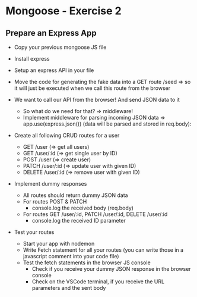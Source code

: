 # Mongoose - Exercise 2

## Prepare an Express App

* Copy your previous mongoose JS file
* Install express
* Setup an express API in your file
* Move the code for generating the fake data into a GET route /seed
    => so it will just be executed when we call this route from the browser

* We want to call our API from the browser! And send JSON data to it
    * So what do we need for that? => middleware!
    * Implement middleware for parsing incoming JSON data 
        => app.use(express.json())
        (data will be parsed and stored in req.body):

* Create all following CRUD routes for a user
    * GET /user (=> get all users)
    * GET /user/:id (=> get single user by ID)
    * POST /user (=> create user)
    * PATCH /user/:id (=> update user with given ID)
    * DELETE /user/:id (=> remove user with given ID)

* Implement dummy responses
    * All routes should return dummy JSON data
    * For routes POST & PATCH
        * console.log the received body (req.body)
    * For routes GET /user/:id, PATCH /user/:id, DELETE /user/:id
        * console.log the received ID parameter

* Test your routes
    * Start your app with nodemon
    * Write Fetch statement for all your routes
        (you can write those in a javascript comment into your code file)
    * Test the fetch statements in the browser JS console
        * Check if you receive your dummy JSON response in the browser console
        * Check on the VSCode terminal, if you receive the URL parameters and the sent body

